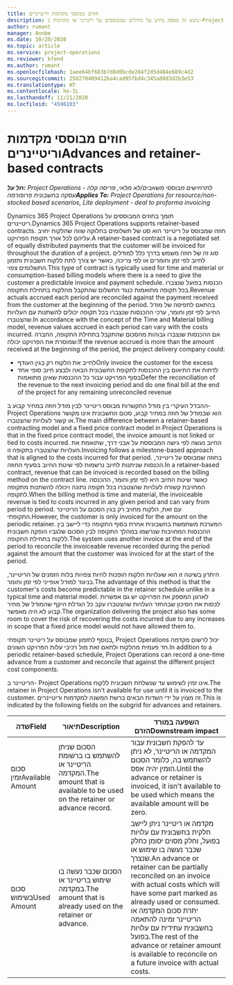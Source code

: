 ```yaml
---
title: חוזים מבוססי מקדמות וריטיינרים
description: נושא זה מספק מידע על מודלים שמבוססים על ריטיינר או מקדמות ב-Project Operations.
author: rumant
manager: Annbe
ms.date: 10/20/2020
ms.topic: article
ms.service: project-operations
ms.reviewer: kfend
ms.author: rumant
ms.openlocfilehash: 1aee64bf683b7d8d0bcde284f2d5d484e689c4d2
ms.sourcegitcommit: 250270409412ba4cad95fbd4c345a80d3d2b3e53
ms.translationtype: HT
ms.contentlocale: he-IL
ms.lasthandoff: 11/21/2020
ms.locfileid: "4596103"
---
```

# <a name="advances-and-retainer-based-contracts"></a><span data-ttu-id="e047c-103">חוזים מבוססי מקדמות וריטיינרים</span><span class="sxs-lookup"><span data-stu-id="e047c-103">Advances and retainer-based contracts</span></span>


<span data-ttu-id="e047c-104">_**חל על:** Project Operations לתרחישים מבוססי משאבים/לא מלאי, פריסה קלה - עסקה בחשבונית פרופורמה_</span><span class="sxs-lookup"><span data-stu-id="e047c-104">_**Applies To:** Project Operations for resource/non-stocked based scenarios, Lite deployment - deal to proforma invoicing_</span></span>

<span data-ttu-id="e047c-105">Dynamics 365 Project Operations תומך בחוזים המבוססים על ריטיינרים.</span><span class="sxs-lookup"><span data-stu-id="e047c-105">Dynamics 365 Project Operations supports retainer-based contracts.</span></span> <span data-ttu-id="e047c-106">חוזה שמבוסס על ריטיינר הוא סט של תשלומים בחלוקה שווה שהלקוח יחויב עליהם לכל אורך תקופת הפרויקט.</span><span class="sxs-lookup"><span data-stu-id="e047c-106">A retainer-based contract is a negotiated set of equally distributed payments that the customer will be invoiced for throughout the duration of a project.</span></span> <span data-ttu-id="e047c-107">סוג זה של חוזה משמש בדרך כלל למודלים לחיוב לפי זמן וחומרים או לפי צריכה, כאשר יש צורך לתת ללקוח חשבונית ותזמון התשלומים צפוי.</span><span class="sxs-lookup"><span data-stu-id="e047c-107">This type of contract is typically used for time and material or consumption-based billing models where there is a need to give the customer a predictable invoice and payment schedule.</span></span> <span data-ttu-id="e047c-108">הכנסות בפועל שנצברו בכל תקופה מתואמות כנגד התשלום שהתקבל מהלקוח בתחילת התקופה.</span><span class="sxs-lookup"><span data-stu-id="e047c-108">Revenue actuals accrued each period are reconciled against the payment received from the customer at the beginning of the period.</span></span> <span data-ttu-id="e047c-109">בהתאם לתפיסה של מודל החיוב לפי זמן וחומר, ערכי ההכנסות שנצברו בכל תקופה יכולים להשתנות עם העלויות שהצטברו.</span><span class="sxs-lookup"><span data-stu-id="e047c-109">In accordance with the concept of the Time and Material billing model, revenue values accrued in each period can vary with the costs incurred.</span></span> <span data-ttu-id="e047c-110">אם ההכנסות שנצברו גבוהות מהסכום שהתקבל בתחילת התקופה, החברה שמוסרת את הפרויקט יכולה:</span><span class="sxs-lookup"><span data-stu-id="e047c-110">If the revenue accrued is more than the amount received at the beginning of the period, the project delivery company could:</span></span>

- <span data-ttu-id="e047c-111">לחייב את הלקוח רק בגין העודף</span><span class="sxs-lookup"><span data-stu-id="e047c-111">Only invoice the customer for the excess</span></span> 
- <span data-ttu-id="e047c-112">לדחות את התיאום בין ההכנסות לתקופת החשבונית הבאה ולבצע חיוב סופי אחד בסוף הפרויקט עבור כל ההכנסות שאינן מתואמות</span><span class="sxs-lookup"><span data-stu-id="e047c-112">Defer the reconciliation of the revenue to the next invoicing period and do one final bill at the end of the project for any remaining unreconciled revenue</span></span>

<span data-ttu-id="e047c-113">ההבדל העיקרי בין מודל התקשרות מבוסס ריטיינר לבין מודל חוזה במחיר קבוע ב- Project Operations הוא שבמודל של חוזה במחיר קבוע, סכום החשבונית אינו מקושר או קשור לעלויות שהצטברו.</span><span class="sxs-lookup"><span data-stu-id="e047c-113">The main difference between a retainer-based contracting model and a fixed price contract model in Project Operations is that in the fixed price contract model, the invoice amount is not linked or tied to costs incurred.</span></span> <span data-ttu-id="e047c-114">החיוב נעשה לפי גישה המבוססת על אבני דרך, שתואמת את העלויות שהצטברו בתקופה זו.</span><span class="sxs-lookup"><span data-stu-id="e047c-114">Invoicing follows a milestone-based approach that is aligned to the costs incurred for that period.</span></span> <span data-ttu-id="e047c-115">בחוזה שמבוסס על ריטיינר, הכנסות שניתנות לחיוב נרשמות לפי שיטת החיוב בסעיף החוזה.</span><span class="sxs-lookup"><span data-stu-id="e047c-115">In a retainer-based contract, revenue that can be invoiced is recorded based on the billing method on the contract line.</span></span> <span data-ttu-id="e047c-116">כאשר שיטת החיוב היא לפי זמן וחומר, ההכנסה המחויבת קשורה לעלויות שהצטברו בכל תקופה נתונה ויכולה להשתנות מתקופה לתקופה.</span><span class="sxs-lookup"><span data-stu-id="e047c-116">When the billing method is time and material, the invoiceable revenue is tied to costs incurred in any given period and can vary from period to period.</span></span> <span data-ttu-id="e047c-117">עם זאת, הלקוח מחויב רק בגין הסכום על הריטיינר התקופתי.</span><span class="sxs-lookup"><span data-stu-id="e047c-117">However, the customer is only invoiced for the amount on the periodic retainer.</span></span> <span data-ttu-id="e047c-118">המערכת משתמשת בחשבונית אחרת בסוף התקופה כדי ליישב בין ההכנסות המחויבות שנרשמו במהלך התקופה לבין הסכום שלגביו הופקה חשבונית ללקוח בתחילת התקופה.</span><span class="sxs-lookup"><span data-stu-id="e047c-118">The system uses another invoice at the end of the period to reconcile the invoiceable revenue recorded during the period against the amount that the customer was invoiced for at the start of the period.</span></span>

<span data-ttu-id="e047c-119">היתרון בשיטה זו הוא שעלויות הלקוח הופכות להיות צפויות בלוח הזמנים של הריטיינר, בניגוד למודל אופייני לפי זמן וחומר.</span><span class="sxs-lookup"><span data-stu-id="e047c-119">The advantage of this method is that the customer's costs become predictable in the retainer schedule unlike in a typical time and material model.</span></span> <span data-ttu-id="e047c-120">לארגון המספק את הפרויקט יש גם אפשרות לכסות את הסיכון שבהחזר העלויות שהצטברו עקב כל הגדלת היקף שהמודל של מחיר קבוע לא היה מאפשר.</span><span class="sxs-lookup"><span data-stu-id="e047c-120">The organization delivering the project also has some room to cover the risk of recovering the costs incurred due to any increases in scope that a fixed price model would not have allowed them to.</span></span>

<span data-ttu-id="e047c-121">בנוסף לתזמון שמבוסס על ריטיינר תקופתי, Project Operations יכול לרשום מקדמה חד פעמית מהלקוח ולתאם זאת מול רכיבי עלות הפרויקט השונים.</span><span class="sxs-lookup"><span data-stu-id="e047c-121">In addition to a periodic retainer-based schedule, Project Operations can record a one-time advance from a customer and reconcile that against the different project cost components.</span></span>

<span data-ttu-id="e047c-122">הריטיינר ב- Project Operations אינו זמין לשימוש עד שנשלחת חשבונית ללקוח.</span><span class="sxs-lookup"><span data-stu-id="e047c-122">The retainer in Project Operations isn't available for use until it is invoiced to the customer.</span></span> <span data-ttu-id="e047c-123">זה מצוין על ידי השדות הבאים ברשת המשנה למקדמות וריטיינרים.</span><span class="sxs-lookup"><span data-stu-id="e047c-123">This is indicated by the following fields on the subgrid for advances and retainers.</span></span>

| <span data-ttu-id="e047c-124">שדה</span><span class="sxs-lookup"><span data-stu-id="e047c-124">Field</span></span> | <span data-ttu-id="e047c-125">תיאור</span><span class="sxs-lookup"><span data-stu-id="e047c-125">Description</span></span> | <span data-ttu-id="e047c-126">השפעה במורד הזרם</span><span class="sxs-lookup"><span data-stu-id="e047c-126">Downstream impact</span></span> |
| --- | --- | --- |
| <span data-ttu-id="e047c-127">סכום זמין</span><span class="sxs-lookup"><span data-stu-id="e047c-127">Available Amount</span></span> | <span data-ttu-id="e047c-128">הסכום שניתן להשתמש בו ברשומת הריטיינר או המקדמה.</span><span class="sxs-lookup"><span data-stu-id="e047c-128">The amount that is available to be used on the retainer or advance record.</span></span> | <span data-ttu-id="e047c-129">עד להפקת חשבונית עבור המקדמה או הריטיינר, לא ניתן להשתמש בה, כלומר הסכום הזמין יהיה אפס.</span><span class="sxs-lookup"><span data-stu-id="e047c-129">Until the advance or retainer is invoiced, it isn't available to be used which means the available amount will be zero.</span></span> |
| <span data-ttu-id="e047c-130">סכום בשימוש</span><span class="sxs-lookup"><span data-stu-id="e047c-130">Used Amount</span></span> | <span data-ttu-id="e047c-131">הסכום שכבר נעשה בו שימוש בריטיינר או במקדמה.</span><span class="sxs-lookup"><span data-stu-id="e047c-131">The amount that is already used on the retainer or advance.</span></span> | <span data-ttu-id="e047c-132">מקדמה או ריטיינר ניתן ליישב חלקית בחשבונית עם עלויות בפועל, וחלק מסוים יסומן כחלק שכבר נעשה בו שימוש או שנצרך.</span><span class="sxs-lookup"><span data-stu-id="e047c-132">An advance or retainer can be partially reconciled on an invoice with actual costs which will have some part marked as already used or consumed.</span></span> <span data-ttu-id="e047c-133">יתרת סכום המקדמה או הריטיינר זמינה להתאמה בחשבונית עתידית עם עלויות בפועל.</span><span class="sxs-lookup"><span data-stu-id="e047c-133">The rest of the advance or retainer amount is available to reconcile on a future invoice with actual costs.</span></span> |
